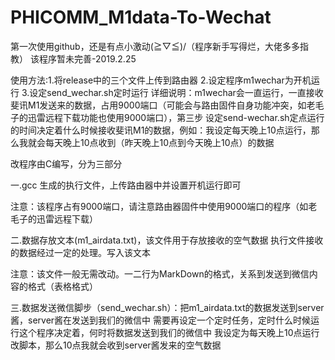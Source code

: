 # PHICOMM_M1data-To-Wechat
第一次使用github，还是有点小激动\(≧▽≦)/（程序新手写得烂，大佬多多指教）
该程序暂未完善-2019.2.25

使用方法:1.将release中的三个文件上传到路由器
        2.设定程序m1wechar为开机运行
        3.设定send_wechar.sh定时运行
详细说明：m1wechar会一直运行，一直接收斐讯M1发送来的数据，占用9000端口（可能会与路由固件自身功能冲突，如老毛子的迅雷远程下载功能也使用9000端口），第三步
设定send-wechar.sh定点运行的时间决定着什么时候接收斐讯M1的数据，例如：我设定每天晚上10点运行，那么我就会每天晚上10点收到（昨天晚上10点到今天晚上10点）的数据


改程序由C编写，分为三部分

一.gcc 生成的执行文件，上传路由器中并设置开机运行即可

注意：该程序占有9000端口，请注意路由器固件中使用9000端口的程序（如老毛子的迅雷远程下载）

二.数据存放文本(m1_airdata.txt)，该文件用于存放接收的空气数据
   执行文件接收的数据经过一定的处理。写入该文本

注意：该文件一般无需改动。一二行为MarkDown的格式，关系到发送到微信内容的格式（表格格式）

三.数据发送微信脚步（send_wechar.sh）：把m1_airdata.txt的数据发送到server酱，server酱在发送到我们的微信中
    需要再设定一个定时任务，定时什么时候运行这个程序决定着，何时将数据发送到我们的微信中
    我设定为每天晚上10点运行改脚本，那么10点我就会收到server酱发来的空气数据

